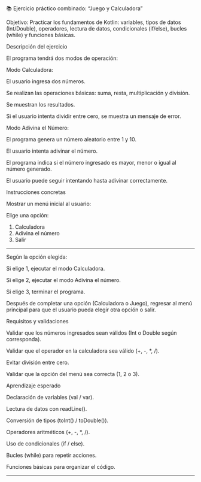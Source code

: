 📚 Ejercicio práctico combinado: “Juego y Calculadora”

Objetivo:
Practicar los fundamentos de Kotlin: variables, tipos de datos (Int/Double), operadores, lectura de datos, condicionales (if/else), bucles (while) y funciones básicas.

Descripción del ejercicio

El programa tendrá dos modos de operación:

Modo Calculadora:

El usuario ingresa dos números.

Se realizan las operaciones básicas: suma, resta, multiplicación y división.

Se muestran los resultados.

Si el usuario intenta dividir entre cero, se muestra un mensaje de error.

Modo Adivina el Número:

El programa genera un número aleatorio entre 1 y 10.

El usuario intenta adivinar el número.

El programa indica si el número ingresado es mayor, menor o igual al número generado.

El usuario puede seguir intentando hasta adivinar correctamente.

Instrucciones concretas

Mostrar un menú inicial al usuario:

Elige una opción:
1. Calculadora
2. Adivina el número
3. Salir

---

Según la opción elegida:

Si elige 1, ejecutar el modo Calculadora.

Si elige 2, ejecutar el modo Adivina el número.

Si elige 3, terminar el programa.

Después de completar una opción (Calculadora o Juego), regresar al menú principal para que el usuario pueda elegir otra opción o salir.

Requisitos y validaciones

Validar que los números ingresados sean válidos (Int o Double según corresponda).

Validar que el operador en la calculadora sea válido (+, -, *, /).

Evitar división entre cero.

Validar que la opción del menú sea correcta (1, 2 o 3).

Aprendizaje esperado

Declaración de variables (val / var).

Lectura de datos con readLine().

Conversión de tipos (toInt() / toDouble()).

Operadores aritméticos (+, -, *, /).

Uso de condicionales (if / else).

Bucles (while) para repetir acciones.

Funciones básicas para organizar el código.

---
